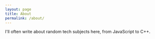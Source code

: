 ```yaml
---
layout: page
title: About
permalink: /about/
---
```


I'll often write about random tech subjects here, from JavaScript to C++.